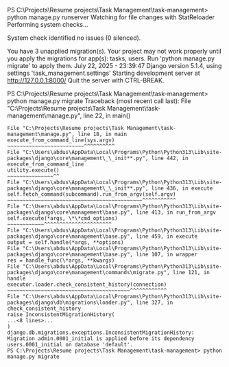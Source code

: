 PS C:\Projects\Resume projects\Task Management\task-management> python manage.py runserver
Watching for file changes with StatReloader
Performing system checks...

System check identified no issues (0 silenced).

You have 3 unapplied migration(s). Your project may not work properly until you apply the migrations for app(s): tasks, users.
Run 'python manage.py migrate' to apply them.
July 22, 2025 - 23:39:47
Django version 5.1.4, using settings 'task_management.settings'
Starting development server at http://127.0.0.1:8000/
Quit the server with CTRL-BREAK.

PS C:\Projects\Resume projects\Task Management\task-management> python manage.py migrate
Traceback (most recent call last):
File "C:\Projects\Resume projects\Task Management\task-management\manage.py", line 22, in <module>
main()
~~~~^^
File "C:\Projects\Resume projects\Task Management\task-management\manage.py", line 18, in main
execute_from_command_line(sys.argv)
~~~~~~~~~~~~~~~~~~~~~~~~~^^^^^^^^^^
File "C:\Users\abdus\AppData\Local\Programs\Python\Python313\Lib\site-packages\django\core\management\_\_init**.py", line 442, in execute_from_command_line
utility.execute()
~~~~~~~~~~~~~~~^^
File "C:\Users\abdus\AppData\Local\Programs\Python\Python313\Lib\site-packages\django\core\management\_\_init**.py", line 436, in execute
self.fetch_command(subcommand).run_from_argv(self.argv)
~~~~~~~~~~~~~~~~~~~~~~~~~~~~~~~~~~~~~~~~~~~~^^^^^^^^^^^
File "C:\Users\abdus\AppData\Local\Programs\Python\Python313\Lib\site-packages\django\core\management\base.py", line 413, in run_from_argv
self.execute(*args, \*\*cmd_options)
~~~~~~~~~~~~^^^^^^^^^^^^^^^^^^^^^^
File "C:\Users\abdus\AppData\Local\Programs\Python\Python313\Lib\site-packages\django\core\management\base.py", line 459, in execute
output = self.handle(*args, **options)
File "C:\Users\abdus\AppData\Local\Programs\Python\Python313\Lib\site-packages\django\core\management\base.py", line 107, in wrapper
res = handle_func(\*args, **kwargs)
File "C:\Users\abdus\AppData\Local\Programs\Python\Python313\Lib\site-packages\django\core\management\commands\migrate.py", line 121, in handle
executor.loader.check_consistent_history(connection)
~~~~~~~~~~~~~~~~~~~~~~~~~~~~~~~~~~~~~~~~^^^^^^^^^^^^
File "C:\Users\abdus\AppData\Local\Programs\Python\Python313\Lib\site-packages\django\db\migrations\loader.py", line 327, in check_consistent_history
raise InconsistentMigrationHistory(
...<8 lines>...
)
django.db.migrations.exceptions.InconsistentMigrationHistory: Migration admin.0001_initial is applied before its dependency users.0001_initial on database 'default'.
PS C:\Projects\Resume projects\Task Management\task-management> python manage.py migrate
